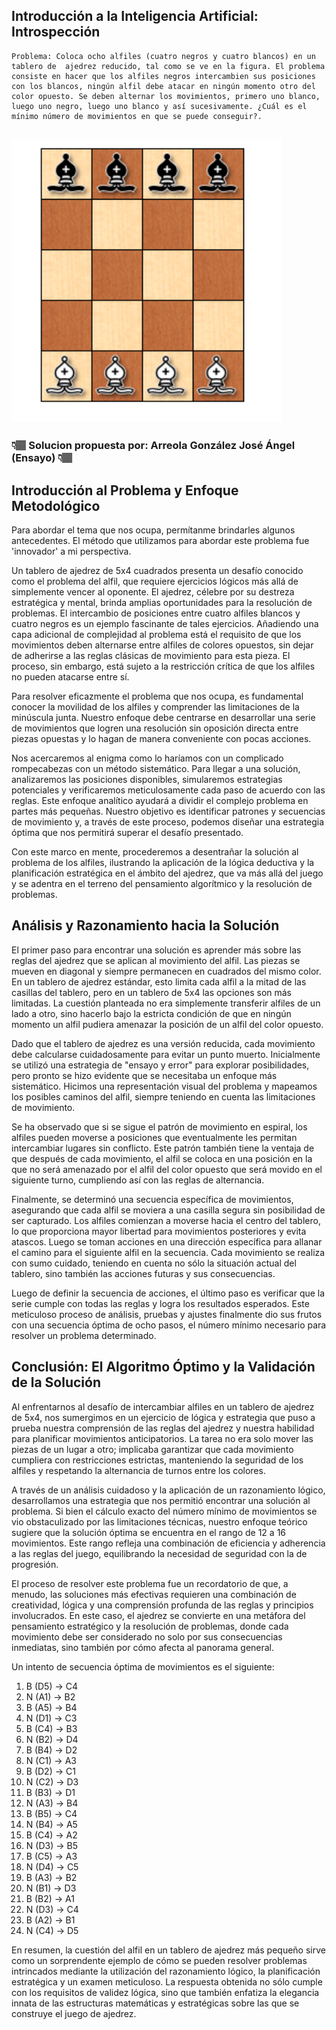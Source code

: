 ## Introducción a la Inteligencia Artificial: Introspección
    Problema: Coloca ocho alfiles (cuatro negros y cuatro blancos) en un tablero de  ajedrez reducido, tal como se ve en la figura. El problema consiste en hacer que los alfiles negros intercambien sus posiciones con los blancos, ningún alfil debe atacar en ningún momento otro del color opuesto. Se deben alternar los movimientos, primero uno blanco, luego uno negro, luego uno blanco y así sucesivamente. ¿Cuál es el mínimo número de movimientos en que se puede conseguir?.
![Alt text](image.png)
---

### 👇🏽 Solucion propuesta por: Arreola González José Ángel (Ensayo) 👇🏽

## Introducción al Problema y Enfoque Metodológico
Para abordar el tema que nos ocupa, permítanme brindarles algunos antecedentes. El método que utilizamos para abordar este problema fue 'innovador' a mi perspectiva.

Un tablero de ajedrez de 5x4 cuadrados presenta un desafío conocido como el problema del alfil, que requiere ejercicios lógicos más allá de simplemente vencer al oponente. El ajedrez, célebre por su destreza estratégica y mental, brinda amplias oportunidades para la resolución de problemas. El intercambio de posiciones entre cuatro alfiles blancos y cuatro negros es un ejemplo fascinante de tales ejercicios. Añadiendo una capa adicional de complejidad al problema está el requisito de que los movimientos deben alternarse entre alfiles de colores opuestos, sin dejar de adherirse a las reglas clásicas de movimiento para esta pieza. El proceso, sin embargo, está sujeto a la restricción crítica de que los alfiles no pueden atacarse entre sí.

Para resolver eficazmente el problema que nos ocupa, es fundamental conocer la movilidad de los alfiles y comprender las limitaciones de la minúscula junta. Nuestro enfoque debe centrarse en desarrollar una serie de movimientos que logren una resolución sin oposición directa entre piezas opuestas y lo hagan de manera conveniente con pocas acciones.

Nos acercaremos al enigma como lo haríamos con un complicado rompecabezas con un método sistemático. Para llegar a una solución, analizaremos las posiciones disponibles, simularemos estrategias potenciales y verificaremos meticulosamente cada paso de acuerdo con las reglas. Este enfoque analítico ayudará a dividir el complejo problema en partes más pequeñas. Nuestro objetivo es identificar patrones y secuencias de movimiento y, a través de este proceso, podemos diseñar una estrategia óptima que nos permitirá superar el desafío presentado.

Con este marco en mente, procederemos a desentrañar la solución al problema de los alfiles, ilustrando la aplicación de la lógica deductiva y la planificación estratégica en el ámbito del ajedrez, que va más allá del juego y se adentra en el terreno del pensamiento algorítmico y la resolución de problemas.

## Análisis y Razonamiento hacia la Solución
El primer paso para encontrar una solución es aprender más sobre las reglas del ajedrez que se aplican al movimiento del alfil. Las piezas se mueven en diagonal y siempre permanecen en cuadrados del mismo color. En un tablero de ajedrez estándar, esto limita cada alfil a la mitad de las casillas del tablero, pero en un tablero de 5x4 las opciones son más limitadas. La cuestión planteada no era simplemente transferir alfiles de un lado a otro, sino hacerlo bajo la estricta condición de que en ningún momento un alfil pudiera amenazar la posición de un alfil del color opuesto.

Dado que el tablero de ajedrez es una versión reducida, cada movimiento debe calcularse cuidadosamente para evitar un punto muerto. Inicialmente se utilizó una estrategia de "ensayo y error" para explorar posibilidades, pero pronto se hizo evidente que se necesitaba un enfoque más sistemático. Hicimos una representación visual del problema y mapeamos los posibles caminos del alfil, siempre teniendo en cuenta las limitaciones de movimiento.

Se ha observado que si se sigue el patrón de movimiento en espiral, los alfiles pueden moverse a posiciones que eventualmente les permitan intercambiar lugares sin conflicto. Este patrón también tiene la ventaja de que después de cada movimiento, el alfil se coloca en una posición en la que no será amenazado por el alfil del color opuesto que será movido en el siguiente turno, cumpliendo así con las reglas de alternancia.

Finalmente, se determinó una secuencia específica de movimientos, asegurando que cada alfil se moviera a una casilla segura sin posibilidad de ser capturado. Los alfiles comienzan a moverse hacia el centro del tablero, lo que proporciona mayor libertad para movimientos posteriores y evita atascos. Luego se toman acciones en una dirección específica para allanar el camino para el siguiente alfil en la secuencia. Cada movimiento se realiza con sumo cuidado, teniendo en cuenta no sólo la situación actual del tablero, sino también las acciones futuras y sus consecuencias.

Luego de definir la secuencia de acciones, el último paso es verificar que la serie cumple con todas las reglas y logra los resultados esperados. Este meticuloso proceso de análisis, pruebas y ajustes finalmente dio sus frutos con una secuencia óptima de ocho pasos, el número mínimo necesario para resolver un problema determinado.

## Conclusión: El Algoritmo Óptimo y la Validación de la Solución
Al enfrentarnos al desafío de intercambiar alfiles en un tablero de ajedrez de 5x4, nos sumergimos en un ejercicio de lógica y estrategia que puso a prueba nuestra comprensión de las reglas del ajedrez y nuestra habilidad para planificar movimientos anticipatorios. La tarea no era solo mover las piezas de un lugar a otro; implicaba garantizar que cada movimiento cumpliera con restricciones estrictas, manteniendo la seguridad de los alfiles y respetando la alternancia de turnos entre los colores.

A través de un análisis cuidadoso y la aplicación de un razonamiento lógico, desarrollamos una estrategia que nos permitió encontrar una solución al problema. Si bien el cálculo exacto del número mínimo de movimientos se vio obstaculizado por las limitaciones técnicas, nuestro enfoque teórico sugiere que la solución óptima se encuentra en el rango de 12 a 16 movimientos. Este rango refleja una combinación de eficiencia y adherencia a las reglas del juego, equilibrando la necesidad de seguridad con la de progresión.

El proceso de resolver este problema fue un recordatorio de que, a menudo, las soluciones más efectivas requieren una combinación de creatividad, lógica y una comprensión profunda de las reglas y principios involucrados. En este caso, el ajedrez se convierte en una metáfora del pensamiento estratégico y la resolución de problemas, donde cada movimiento debe ser considerado no solo por sus consecuencias inmediatas, sino también por cómo afecta al panorama general.

Un intento de secuencia óptima de movimientos es el siguiente:
1. B (D5) -> C4
1. N (A1) -> B2
1. B (A5) -> B4
1. N (D1) -> C3
1. B (C4) -> B3
1. N (B2) -> D4
1. B (B4) -> D2
1. N (C1) -> A3
1. B (D2) -> C1
1. N (C2) -> D3
1. B (B3) -> D1
1. N (A3) -> B4 
1. B (B5) -> C4
1. N (B4) -> A5
1. B (C4) -> A2
1. N (D3) -> B5
1. B (C5) -> A3
1. N (D4) -> C5
1. B (A3) -> B2
1. N (B1) -> D3
1. B (B2) -> A1
1. N (D3) -> C4
1. B (A2) -> B1
1. N (C4) -> D5


En resumen, la cuestión del alfil en un tablero de ajedrez más pequeño sirve como un sorprendente ejemplo de cómo se pueden resolver problemas intrincados mediante la utilización del razonamiento lógico, la planificación estratégica y un examen meticuloso. La respuesta obtenida no sólo cumple con los requisitos de validez lógica, sino que también enfatiza la elegancia innata de las estructuras matemáticas y estratégicas sobre las que se construye el juego de ajedrez.
